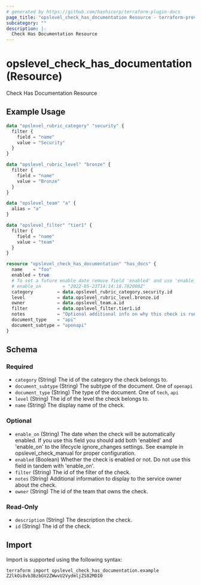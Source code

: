 ```yaml
---
# generated by https://github.com/hashicorp/terraform-plugin-docs
page_title: "opslevel_check_has_documentation Resource - terraform-provider-opslevel"
subcategory: ""
description: |-
  Check Has Documentation Resource
---
```


# opslevel_check_has_documentation (Resource)

Check Has Documentation Resource

## Example Usage

```terraform
data "opslevel_rubric_category" "security" {
  filter {
    field = "name"
    value = "Security"
  }
}

data "opslevel_rubric_level" "bronze" {
  filter {
    field = "name"
    value = "Bronze"
  }
}

data "opslevel_team" "a" {
  alias = "a"
}

data "opslevel_filter" "tier1" {
  filter {
    field = "name"
    value = "team"
  }
}

resource "opslevel_check_has_documentation" "has_docs" {
  name    = "foo"
  enabled = true
  # To set a future enable date remove field 'enabled' and use 'enable_on'
  # enable_on        = "2022-05-23T14:14:18.782000Z"
  category         = data.opslevel_rubric_category.security.id
  level            = data.opslevel_rubric_level.bronze.id
  owner            = data.opslevel_team.a.id
  filter           = data.opslevel_filter.tier1.id
  notes            = "Optional additional info on why this check is run or how to fix it"
  document_type    = "api"
  document_subtype = "openapi"
}
```

<!-- schema generated by tfplugindocs -->
## Schema

### Required

- `category` (String) The id of the category the check belongs to.
- `document_subtype` (String) The subtype of the document. One of `openapi`
- `document_type` (String) The type of the document. One of `tech`, `api`
- `level` (String) The id of the level the check belongs to.
- `name` (String) The display name of the check.

### Optional

- `enable_on` (String) The date when the check will be automatically enabled.
 If you use this field you should add both 'enabled' and 'enable_on' to the lifecycle ignore_changes settings.
 See example in opslevel_check_manual for proper configuration.
- `enabled` (Boolean) Whether the check is enabled or not.  Do not use this field in tandem with 'enable_on'.
- `filter` (String) The id of the filter of the check.
- `notes` (String) Additional information to display to the service owner about the check.
- `owner` (String) The id of the team that owns the check.

### Read-Only

- `description` (String) The description the check.
- `id` (String) The id of the check.

## Import

Import is supported using the following syntax:

```shell
terraform import opslevel_check_has_documentation.example Z2lkOi8vb3BzbGV2ZWwvU2VydmljZS82MDI0
```
